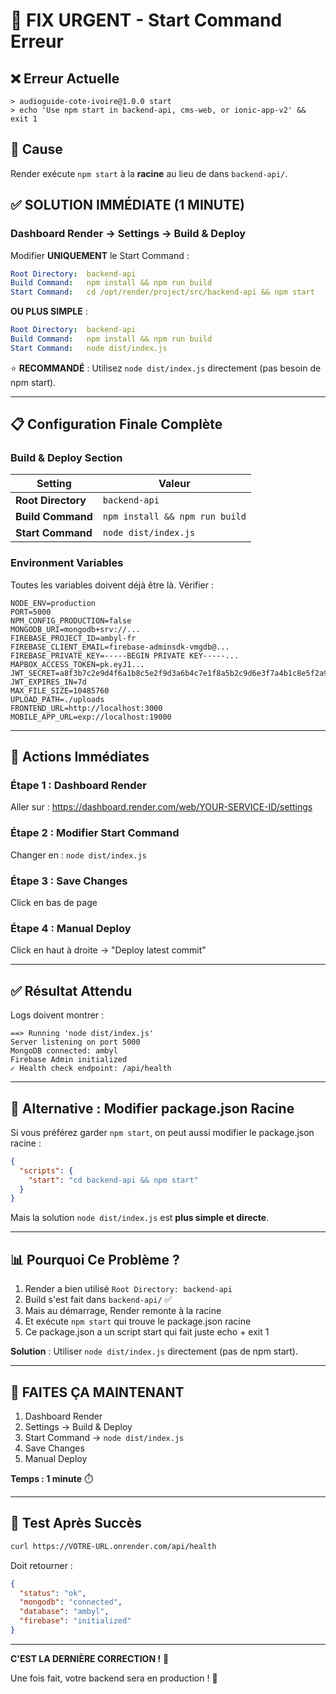 # 🚨 FIX URGENT - Start Command Erreur

## ❌ Erreur Actuelle
```
> audioguide-cote-ivoire@1.0.0 start
> echo 'Use npm start in backend-api, cms-web, or ionic-app-v2' && exit 1
```

## 🎯 Cause
Render exécute `npm start` à la **racine** au lieu de dans `backend-api/`.

## ✅ SOLUTION IMMÉDIATE (1 MINUTE)

### **Dashboard Render → Settings → Build & Deploy**

Modifier **UNIQUEMENT** le Start Command :

```yaml
Root Directory:  backend-api
Build Command:   npm install && npm run build
Start Command:   cd /opt/render/project/src/backend-api && npm start
```

**OU PLUS SIMPLE** :

```yaml
Root Directory:  backend-api
Build Command:   npm install && npm run build
Start Command:   node dist/index.js
```

⭐ **RECOMMANDÉ** : Utilisez `node dist/index.js` directement (pas besoin de npm start).

---

## 📋 Configuration Finale Complète

### **Build & Deploy Section**

| Setting | Valeur |
|---------|--------|
| **Root Directory** | `backend-api` |
| **Build Command** | `npm install && npm run build` |
| **Start Command** | `node dist/index.js` |

### **Environment Variables**

Toutes les variables doivent déjà être là. Vérifier :

```
NODE_ENV=production
PORT=5000
NPM_CONFIG_PRODUCTION=false
MONGODB_URI=mongodb+srv://...
FIREBASE_PROJECT_ID=ambyl-fr
FIREBASE_CLIENT_EMAIL=firebase-adminsdk-vmgdb@...
FIREBASE_PRIVATE_KEY=-----BEGIN PRIVATE KEY-----...
MAPBOX_ACCESS_TOKEN=pk.eyJ1...
JWT_SECRET=a8f3b7c2e9d4f6a1b8c5e2f9d3a6b4c7e1f8a5b2c9d6e3f7a4b1c8e5f2a9b6c3
JWT_EXPIRES_IN=7d
MAX_FILE_SIZE=10485760
UPLOAD_PATH=./uploads
FRONTEND_URL=http://localhost:3000
MOBILE_APP_URL=exp://localhost:19000
```

---

## 🎯 Actions Immédiates

### **Étape 1** : Dashboard Render
Aller sur : https://dashboard.render.com/web/YOUR-SERVICE-ID/settings

### **Étape 2** : Modifier Start Command
Changer en : `node dist/index.js`

### **Étape 3** : Save Changes
Click en bas de page

### **Étape 4** : Manual Deploy
Click en haut à droite → "Deploy latest commit"

---

## ✅ Résultat Attendu

Logs doivent montrer :
```
==> Running 'node dist/index.js'
Server listening on port 5000
MongoDB connected: ambyl
Firebase Admin initialized
✓ Health check endpoint: /api/health
```

---

## 🔧 Alternative : Modifier package.json Racine

Si vous préférez garder `npm start`, on peut aussi modifier le package.json racine :

```json
{
  "scripts": {
    "start": "cd backend-api && npm start"
  }
}
```

Mais la solution `node dist/index.js` est **plus simple et directe**.

---

## 📊 Pourquoi Ce Problème ?

1. Render a bien utilisé `Root Directory: backend-api`
2. Build s'est fait dans `backend-api/` ✅
3. Mais au démarrage, Render remonte à la racine
4. Et exécute `npm start` qui trouve le package.json racine
5. Ce package.json a un script start qui fait juste echo + exit 1

**Solution** : Utiliser `node dist/index.js` directement (pas de npm start).

---

## 🚀 FAITES ÇA MAINTENANT

1. Dashboard Render
2. Settings → Build & Deploy
3. Start Command → `node dist/index.js`
4. Save Changes
5. Manual Deploy

**Temps : 1 minute** ⏱️

---

## 🧪 Test Après Succès

```bash
curl https://VOTRE-URL.onrender.com/api/health
```

Doit retourner :
```json
{
  "status": "ok",
  "mongodb": "connected",
  "database": "ambyl",
  "firebase": "initialized"
}
```

---

**C'EST LA DERNIÈRE CORRECTION !** 💪

Une fois fait, votre backend sera en production ! 🎉
